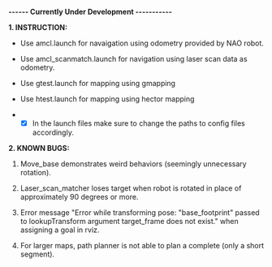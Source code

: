**------ Currently Under Development -----------**

**1. INSTRUCTION:**
 
  * Use amcl.launch for navaigation using odometry provided by NAO robot.

  * Use amcl_scanmatch.launch for navigation using laser scan data as odometry.

  * Use gtest.launch for mapping using gmapping

  * Use htest.launch for mapping using hector mapping

  * - [x] In the launch files make sure to change the paths to config files accordingly.

**2. KNOWN BUGS:**
  1. Move_base demonstrates weird behaviors (seemingly unnecessary rotation).

  2. Laser_scan_matcher loses target when robot is rotated in place of approximately 90 degrees or more.

  3. Error message "Error while transforming pose: "base_footprint" passed to lookupTransform argument target_frame does not exist." when assigning a goal in rviz.

  4. For larger maps, path planner is not able to plan a complete (only a short segment).
 
